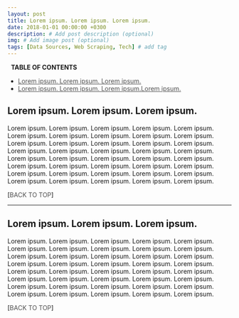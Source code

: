 ```yaml
---
layout: post
title: Lorem ipsum. Lorem ipsum. Lorem ipsum.
date: 2018-01-01 00:00:00 +0300
description: # Add post description (optional)
img: # Add image post (optional)
tags: [Data Sources, Web Scraping, Tech] # add tag
---
```


<style>
    a:link {
        color: #515151;
    }
    a:visited {
        color: #515151;
    }
    a:active {
        color: #515151;
    }
</style>

<a name="TOC"></a>

<div class="table_of_contents">
&nbsp;&nbsp;<b>TABLE OF CONTENTS</b>
    <ul>
        <li><a href="#loremipsum1" class="table_of_contents_itens">Lorem ipsum. Lorem ipsum. Lorem ipsum.</a></li>
        <li><a href="#loremipsum2" class="table_of_contents_itens">Lorem ipsum. Lorem ipsum. Lorem ipsum.Lorem ipsum.</a></li>
    </ul>
</div>

<a name="loremipsum1"></a>

## Lorem ipsum. Lorem ipsum. Lorem ipsum. 

Lorem ipsum. Lorem ipsum. Lorem ipsum. Lorem ipsum. Lorem ipsum. Lorem ipsum. Lorem ipsum. Lorem ipsum. Lorem ipsum. Lorem ipsum. Lorem ipsum. Lorem ipsum. Lorem ipsum. Lorem ipsum. Lorem ipsum. Lorem ipsum. Lorem ipsum. Lorem ipsum. Lorem ipsum. Lorem ipsum. Lorem ipsum. Lorem ipsum. Lorem ipsum. Lorem ipsum. Lorem ipsum. Lorem ipsum. Lorem ipsum. Lorem ipsum. Lorem ipsum. Lorem ipsum. Lorem ipsum. Lorem ipsum. Lorem ipsum. Lorem ipsum. Lorem ipsum. Lorem ipsum. Lorem ipsum. Lorem ipsum. Lorem ipsum. Lorem ipsum.

[<a href="#TOC" style="text-decoration: none;">BACK TO TOP</a>]

----

<a name="loremipsum2"></a>

## Lorem ipsum. Lorem ipsum. Lorem ipsum. 

Lorem ipsum. Lorem ipsum. Lorem ipsum. Lorem ipsum. Lorem ipsum. Lorem ipsum. Lorem ipsum. Lorem ipsum. Lorem ipsum. Lorem ipsum. Lorem ipsum. Lorem ipsum. Lorem ipsum. Lorem ipsum. Lorem ipsum. Lorem ipsum. Lorem ipsum. Lorem ipsum. Lorem ipsum. Lorem ipsum. Lorem ipsum. Lorem ipsum. Lorem ipsum. Lorem ipsum. Lorem ipsum. Lorem ipsum. Lorem ipsum. Lorem ipsum. Lorem ipsum. Lorem ipsum. Lorem ipsum. Lorem ipsum. Lorem ipsum. Lorem ipsum. Lorem ipsum. Lorem ipsum. Lorem ipsum. Lorem ipsum. Lorem ipsum. Lorem ipsum.

[<a href="#TOC" style="text-decoration: none;">BACK TO TOP</a>]